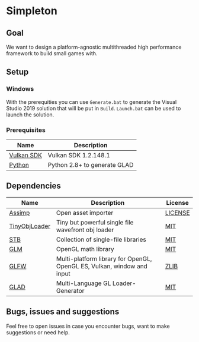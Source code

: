 # Simpleton
## Goal
We want to design a platform-agnostic multithreaded high performance framework to build small games with. 

## Setup

### Windows
With the prerequities you can use `Generate.bat` to generate the Visual Studio 2019 solution that will be put in `Build`. `Launch.bat` can be used to launch the solution.
### Prerequisites
Name | Description
------------ | -------------
[Vulkan SDK](https://vulkan.lunarg.com/sdk/home) | Vulkan SDK 1.2.148.1
[Python](https://www.python.org/) | Python 2.8+ to generate GLAD

## Dependencies
Name | Description | License
------------ | ------------- | -------------
[Assimp](https://github.com/assimp/assimp) | Open asset importer | [LICENSE](https://github.com/assimp/assimp/blob/master/LICENSE)
[TinyObjLoader](https://github.com/syoyo/tinyobjloader) | Tiny but powerful single file wavefront obj loader | [MIT](https://github.com/syoyo/tinyobjloader/blob/master/LICENSE)
[STB](https://github.com/nothings/stb) | Collection of single-file libraries | [MIT](https://opensource.org/licenses/MIT)
[GLM](https://github.com/g-truc/glm) | OpenGL math library | [MIT](https://github.com/g-truc/glm/blob/master/manual.md#section0)
[GLFW](https://github.com/glfw/glfw) | Multi-platform library for OpenGL, OpenGL ES, Vulkan, window and input | [ZLIB](https://github.com/glfw/glfw/blob/master/LICENSE.md)
[GLAD](https://github.com/Dav1dde/glad) | Multi-Language GL Loader-Generator | [MIT](https://github.com/Dav1dde/glad/blob/master/LICENSE)

## Bugs, issues and suggestions
Feel free to open issues in case you encounter bugs, want to make suggestions or need help. 
